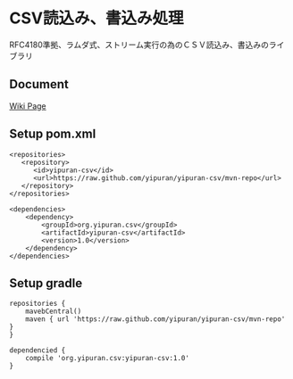 # CSV読込み、書込み処理

RFC4180準拠、ラムダ式、ストリーム実行の為のＣＳＶ読込み、書込みのライブラリ

## Document
 [Wiki Page](../../wiki)

## Setup pom.xml
```
<repositories>
   <repository>
      <id>yipuran-csv</id>
      <url>https://raw.github.com/yipuran/yipuran-csv/mvn-repo</url>
   </repository>
</repositories>

<dependencies>
    <dependency>
        <groupId>org.yipuran.csv</groupId>
        <artifactId>yipuran-csv</artifactId>
        <version>1.0</version>
    </dependency>
</dependencies>

```

## Setup gradle
```
repositories {
    mavebCentral()
    maven { url 'https://raw.github.com/yipuran/yipuran-csv/mvn-repo'  }
}

dependencied {
    compile 'org.yipuran.csv:yipuran-csv:1.0'
}
```

